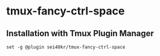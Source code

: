 # tmux-fancy-ctrl-space
## Installation with Tmux Plugin Manager
```tmux
set -g @plugin sei40kr/tmux-fancy-ctrl-space
```
